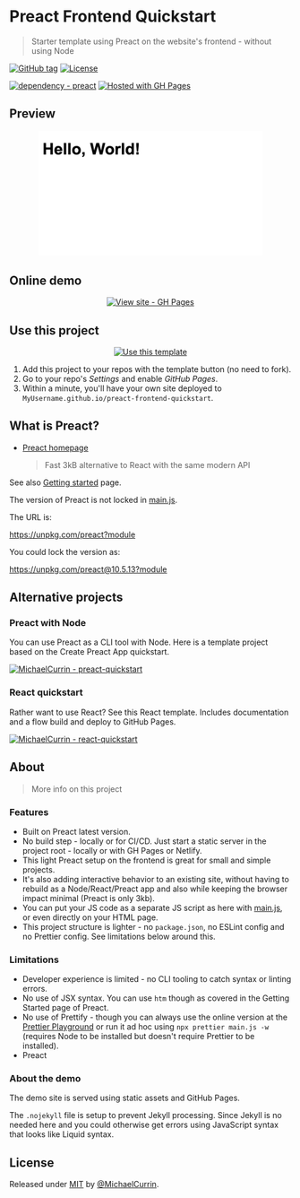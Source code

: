 # Preact Frontend Quickstart
> Starter template using Preact on the website's frontend - without using Node

[![GitHub tag](https://img.shields.io/github/tag/MichaelCurrin/preact-frontend-quickstart?include_prereleases=&sort=semver)](https://github.com/MichaelCurrin/preact-frontend-quickstart/releases/)
[![License](https://img.shields.io/badge/License-MIT-blue)](#license)

[![dependency - preact](https://img.shields.io/badge/dependency-preact-blue)](https://www.npmjs.com/package/preact)
[![Hosted with GH Pages](https://img.shields.io/badge/Hosted_with-GitHub_Pages-blue?logo=github&logoColor=white)](https://pages.github.com/)


## Preview

<div align="center">
    <a href="https://michaelcurrin.github.io/preact-frontend-quickstart/">
        <img src="/sample.png" alt="Sample screenshot" title="Sample screenshot" width="400" />
    </a>
</div>


## Online demo

<div align="center">

[![View site - GH Pages](https://img.shields.io/badge/View_site-GH_Pages-blue?style=for-the-badge)](https://michaelcurrin.github.io/preact-frontend-quickstart/)

</div>


## Use this project

<div align="center">

[![Use this template](https://img.shields.io/badge/Generate-Use_this_template-2ea44f?style=for-the-badge)](https://github.com/MichaelCurrin/preact-frontend-quickstart/generate)

</div>

1. Add this project to your repos with the template button (no need to fork).
2. Go to your repo's _Settings_ and enable _GitHub Pages_.
3. Within a minute, you'll have your own site deployed to `MyUsername.github.io/preact-frontend-quickstart`.


## What is Preact?

- [Preact homepage](https://preactjs.com/)
    > Fast 3kB alternative to React with the same modern API
    
See also [Getting started](https://preactjs.com/guide/v10/getting-started/) page.

The version of Preact is not locked in [main.js](/main.js).

The URL is:

https://unpkg.com/preact?module 

You could lock the version as:

https://unpkg.com/preact@10.5.13?module 


## Alternative projects

### Preact with Node

You can use Preact as a CLI tool with Node. Here is a template project based on the Create Preact App quickstart.

[![MichaelCurrin - preact-quickstart](https://img.shields.io/static/v1?label=MichaelCurrin&message=preact-quickstart&color=blue&logo=github)](https://github.com/MichaelCurrin/preact-quickstart)

### React quickstart

Rather want to use React? See this React template. Includes documentation and a flow build and deploy to GitHub Pages.

[![MichaelCurrin - react-quickstart](https://img.shields.io/static/v1?label=MichaelCurrin&message=react-quickstart&color=blue&logo=github)](https://github.com/MichaelCurrin/react-quickstart)


## About
> More info on this project

### Features

- Built on Preact latest version.
- No build step - locally or for CI/CD. Just start a static server in the project root - locally or with GH Pages or Netlify.
- This light Preact setup on the frontend is great for small and simple projects.
- It's also adding interactive behavior to an existing site, without having to rebuild as a Node/React/Preact app and also while keeping the browser impact minimal (Preact is only 3kb).
- You can put your JS code as a separate JS script as here with [main.js](/main.js), or even directly on your HTML page.
- This project structure is lighter - no `package.json`, no ESLint config and no Prettier config. See limitations below around this.

### Limitations

- Developer experience is limited - no CLI tooling to catch syntax or linting errors.
- No use of JSX syntax. You can use `htm` though as covered in the Getting Started page of Preact.
- No use of Prettify - though you can always use the online version at the [Prettier Playground](https://prettier.io/playground/) or run it ad hoc using `npx prettier main.js -w` (requires Node to be installed but doesn't require Prettier to be installed).
- Preact 

### About the demo

The demo site is served using static assets and GitHub Pages. 

The `.nojekyll` file is setup to prevent Jekyll processing. Since Jekyll is no needed here and you could otherwise get errors using JavaScript syntax that looks like Liquid syntax.


## License

Released under [MIT](/LICENSE) by [@MichaelCurrin](https://github.com/MichaelCurrin).
